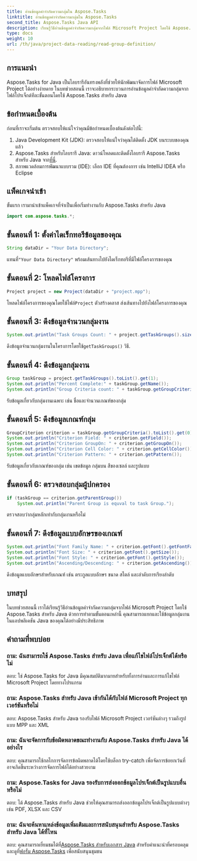 ```yaml
---
title: อ่านข้อมูลคำจำกัดความกลุ่มใน Aspose.Tasks
linktitle: อ่านข้อมูลคำจำกัดความกลุ่มใน Aspose.Tasks
second_title: Aspose.Tasks Java API
description: เรียนรู้วิธีอ่านข้อมูลคำจำกัดความกลุ่มจากไฟล์ Microsoft Project โดยใช้ Aspose.Tasks สำหรับ Java ปฏิบัติตามบทช่วยสอนทีละขั้นตอนของเรา
type: docs
weight: 10
url: /th/java/project-data-reading/read-group-definition/
---
```

## การแนะนำ
Aspose.Tasks for Java เป็นไลบรารีอันทรงพลังที่ช่วยให้นักพัฒนาจัดการไฟล์ Microsoft Project ได้อย่างง่ายดาย ในบทช่วยสอนนี้ เราจะอธิบายกระบวนการอ่านข้อมูลคำจำกัดความกลุ่มจากไฟล์โปรเจ็กต์ทีละขั้นตอนโดยใช้ Aspose.Tasks สำหรับ Java
## ข้อกำหนดเบื้องต้น
ก่อนที่เราจะเริ่มต้น ตรวจสอบให้แน่ใจว่าคุณมีข้อกำหนดเบื้องต้นดังต่อไปนี้:
1. Java Development Kit (JDK): ตรวจสอบให้แน่ใจว่าคุณได้ติดตั้ง JDK บนระบบของคุณแล้ว
2.  Aspose.Tasks สำหรับไลบรารี Java: ดาวน์โหลดและติดตั้งไลบรารี Aspose.Tasks สำหรับ Java จาก[ที่นี่](https://releases.aspose.com/tasks/java/).
3. สภาพแวดล้อมการพัฒนาแบบรวม (IDE): เลือก IDE ที่คุณต้องการ เช่น IntelliJ IDEA หรือ Eclipse

## แพ็คเกจนำเข้า
ขั้นแรก เรามานำเข้าแพ็คเกจที่จำเป็นเพื่อเริ่มทำงานกับ Aspose.Tasks สำหรับ Java
```java
import com.aspose.tasks.*;
```
## ขั้นตอนที่ 1: ตั้งค่าไดเร็กทอรีข้อมูลของคุณ
```java
String dataDir = "Your Data Directory";
```
 แทนที่`"Your Data Directory"` พร้อมเส้นทางไปยังไดเร็กทอรีที่มีไฟล์โครงการของคุณ
## ขั้นตอนที่ 2: โหลดไฟล์โครงการ
```java
Project project = new Project(dataDir + "project.mpp");
```
 โหลดไฟล์โครงการของคุณโดยใช้ไฟล์`Project` ตัวสร้างคลาส ส่งเส้นทางไปยังไฟล์โครงการของคุณ
## ขั้นตอนที่ 3: ดึงข้อมูลจำนวนกลุ่มงาน
```java
System.out.println("Task Groups Count: " + project.getTaskGroups().size());
```
 ดึงข้อมูลจำนวนกลุ่มงานในโครงการโดยใช้`getTaskGroups()` วิธี.
## ขั้นตอนที่ 4: ดึงข้อมูลกลุ่มงาน
```java
Group taskGroup = project.getTaskGroups().toList().get(1);
System.out.println("Percent Complete:" + taskGroup.getName());
System.out.println("Group Criteria count: " + taskGroup.getGroupCriteria().size());
```
รับข้อมูลเกี่ยวกับกลุ่มงานเฉพาะ เช่น ชื่อและจำนวนเกณฑ์ของกลุ่ม
## ขั้นตอนที่ 5: ดึงข้อมูลเกณฑ์กลุ่ม
```java
GroupCriterion criterion = taskGroup.getGroupCriteria().toList().get(0);
System.out.println("Criterion Field: " + criterion.getField());
System.out.println("Criterion GroupOn: " + criterion.getGroupOn());
System.out.println("Criterion Cell Color: " + criterion.getCellColor());
System.out.println("Criterion Pattern: " + criterion.getPattern());
```
รับข้อมูลเกี่ยวกับเกณฑ์ของกลุ่ม เช่น เขตข้อมูล กลุ่มบน สีของเซลล์ และรูปแบบ
## ขั้นตอนที่ 6: ตรวจสอบกลุ่มผู้ปกครอง
```java
if (taskGroup == criterion.getParentGroup())
    System.out.println("Parent Group is equval to task Group.");
```
ตรวจสอบว่ากลุ่มหลักเท่ากับกลุ่มงานหรือไม่
## ขั้นตอนที่ 7: ดึงข้อมูลแบบอักษรของเกณฑ์
```java
System.out.println("Font Family Name: " + criterion.getFont().getFontFamily());
System.out.println("Font Size: " + criterion.getFont().getSize());
System.out.println("Font Style: " + criterion.getFont().getStyle());
System.out.println("Ascending/Descending: " + criterion.getAscending());
```
ดึงข้อมูลแบบอักษรสำหรับเกณฑ์ เช่น ตระกูลแบบอักษร ขนาด สไตล์ และลำดับการเรียงลำดับ

## บทสรุป
ในบทช่วยสอนนี้ เราได้เรียนรู้วิธีอ่านข้อมูลคำจำกัดความกลุ่มจากไฟล์ Microsoft Project โดยใช้ Aspose.Tasks สำหรับ Java ด้วยการทำตามขั้นตอนเหล่านี้ คุณสามารถแยกและใช้ข้อมูลกลุ่มงานในแอปพลิเคชัน Java ของคุณได้อย่างมีประสิทธิภาพ
## คำถามที่พบบ่อย
### ถาม: ฉันสามารถใช้ Aspose.Tasks สำหรับ Java เพื่อแก้ไขไฟล์โปรเจ็กต์ได้หรือไม่
ตอบ: ใช่ Aspose.Tasks for Java มีคุณสมบัติมากมายสำหรับทั้งการอ่านและการแก้ไขไฟล์ Microsoft Project โดยทางโปรแกรม
### ถาม: Aspose.Tasks สำหรับ Java เข้ากันได้กับไฟล์ Microsoft Project ทุกเวอร์ชันหรือไม่
ตอบ: Aspose.Tasks สำหรับ Java รองรับไฟล์ Microsoft Project เวอร์ชันต่างๆ รวมถึงรูปแบบ MPP และ XML
### ถาม: ฉันจะจัดการกับข้อผิดพลาดขณะทำงานกับ Aspose.Tasks สำหรับ Java ได้อย่างไร
ตอบ: คุณสามารถใช้กลไกการจัดการข้อผิดพลาดได้โดยใช้บล็อก try-catch เพื่อจัดการข้อยกเว้นที่อาจเกิดขึ้นระหว่างการจัดการไฟล์ได้อย่างสวยงาม
### ถาม: Aspose.Tasks for Java รองรับการส่งออกข้อมูลโปรเจ็กต์เป็นรูปแบบอื่นหรือไม่
ตอบ: ได้ Aspose.Tasks สำหรับ Java ช่วยให้คุณสามารถส่งออกข้อมูลโปรเจ็กต์เป็นรูปแบบต่างๆ เช่น PDF, XLSX และ CSV
### ถาม: ฉันจะค้นหาแหล่งข้อมูลเพิ่มเติมและการสนับสนุนสำหรับ Aspose.Tasks สำหรับ Java ได้ที่ไหน
 ตอบ: คุณสามารถเยี่ยมชมได้ที่[Aspose.Tasks สำหรับเอกสาร Java](https://reference.aspose.com/tasks/java/) สำหรับคำแนะนำที่ครอบคลุมและดูที่[ฟอรั่ม Aspose.Tasks](https://forum.aspose.com/c/tasks/15) เพื่อสนับสนุนชุมชน